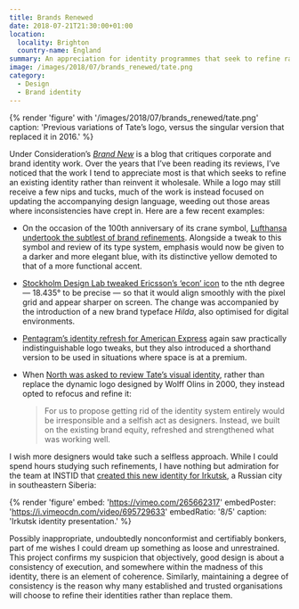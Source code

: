 ```yaml
---
title: Brands Renewed
date: 2018-07-21T21:30:00+01:00
location:
  locality: Brighton
  country-name: England
summary: An appreciation for identity programmes that seek to refine rather than reinvent.
image: /images/2018/07/brands_renewed/tate.png
category:
  - Design
  - Brand identity
---
```

{% render 'figure' with '/images/2018/07/brands_renewed/tate.png'
  caption: 'Previous variations of Tate’s logo, versus the singular version that replaced it in 2016.'
%}

Under Consideration’s [_Brand New_][1] is a blog that critiques corporate and brand identity work. Over the years that I’ve been reading its reviews, I’ve noticed that the work I tend to appreciate most is that which seeks to refine an existing identity rather than reinvent it wholesale. While a logo may still receive a few nips and tucks, much of the work is instead focused on updating the accompanying design language, weeding out those areas where inconsistencies have crept in. Here are a few recent examples:

* On the occasion of the 100th anniversary of its crane symbol, [Lufthansa undertook the subtlest of brand refinements][2]. Alongside a tweak to this symbol and review of its type system, emphasis would now be given to a darker and more elegant blue, with its distinctive yellow demoted to that of a more functional accent.

* [Stockholm Design Lab tweaked Ericsson’s ‘econ’ icon][3] to the nth degree — 18.435° to be precise — so that it would align smoothly with the pixel grid and appear sharper on screen. The change was accompanied by the introduction of a new brand typeface *Hilda*, also optimised for digital environments.

* [Pentagram’s identity refresh for American Express][4] again saw practically indistinguishable logo tweaks, but they also introduced a shorthand version to be used in situations where space is at a premium.

* When [North was asked to review Tate’s visual identity][5], rather than replace the dynamic logo designed by Wolff Olins in 2000, they instead opted to refocus and refine it:

  > For us to propose getting rid of the identity system entirely would be irresponsible and a selfish act as designers. Instead, we built on the existing brand equity, refreshed and strengthened what was working well.

I wish more designers would take such a selfless approach. While I could spend hours studying such refinements, I have nothing but admiration for the team at INSTID that [created this new identity for Irkutsk][6], a Russian city in southeastern Siberia:

{% render 'figure'
  embed: 'https://vimeo.com/265662317'
  embedPoster: 'https://i.vimeocdn.com/video/695729633'
  embedRatio: '8/5'
  caption: 'Irkutsk identity presentation.'
%}

Possibly inappropriate, undoubtedly nonconformist and certifiably bonkers, part of me wishes I could dream up something as loose and unrestrained. This project confirms my suspicion that objectively, good design is about a consistency of execution, and somewhere within the madness of this identity, there is an element of coherence. Similarly, maintaining a degree of consistency is the reason why many established and trusted organisations will choose to refine their identities rather than replace them.

[1]: https://www.underconsideration.com/brandnew/
[2]: https://www.underconsideration.com/brandnew/archives/new_logo_identity_and_livery_for_lufthansa_done_in_house.php
[3]: https://www.underconsideration.com/brandnew/archives/new_icon_and_identity_for_ericsson_by_stockholm_design_lab.php
[4]: https://www.underconsideration.com/brandnew/archives/new_logo_and_identity_for_american_express_by_pentagram.php
[5]: https://www.underconsideration.com/brandnew/archives/new_logo_and_identity_for_tate_by_north.php
[6]: https://www.underconsideration.com/brandnew/archives/new_logo_and_identity_for_irkutsk_by_instid.php

